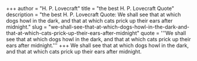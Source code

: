 +++
author = "H. P. Lovecraft"
title = "the best H. P. Lovecraft Quote"
description = "the best H. P. Lovecraft Quote: We shall see that at which dogs howl in the dark, and that at which cats prick up their ears after midnight."
slug = "we-shall-see-that-at-which-dogs-howl-in-the-dark-and-that-at-which-cats-prick-up-their-ears-after-midnight"
quote = '''We shall see that at which dogs howl in the dark, and that at which cats prick up their ears after midnight.'''
+++
We shall see that at which dogs howl in the dark, and that at which cats prick up their ears after midnight.
